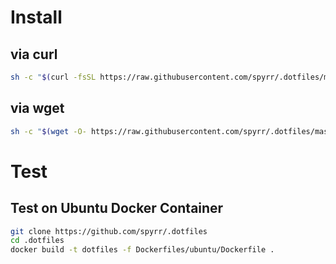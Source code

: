 # Install

## via curl

```bash
sh -c "$(curl -fsSL https://raw.githubusercontent.com/spyrr/.dotfiles/master/bin/install.sh)"
```

## via wget

```bash
sh -c "$(wget -O- https://raw.githubusercontent.com/spyrr/.dotfiles/master/bin/install.sh)"
```

# Test
## Test on Ubuntu Docker Container
```bash
git clone https://github.com/spyrr/.dotfiles
cd .dotfiles
docker build -t dotfiles -f Dockerfiles/ubuntu/Dockerfile .
```
